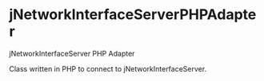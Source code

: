 # jNetworkInterfaceServerPHPAdapter

jNetworkInterfaceServer PHP Adapter

Class written in PHP to connect to jNetworkInterfaceServer.
